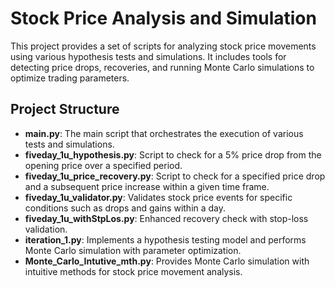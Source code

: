 # Stock Price Analysis and Simulation

This project provides a set of scripts for analyzing stock price movements using various hypothesis tests and simulations. It includes tools for detecting price drops, recoveries, and running Monte Carlo simulations to optimize trading parameters.

## Project Structure

- **main.py**: The main script that orchestrates the execution of various tests and simulations.
- **fiveday_1u_hypothesis.py**: Script to check for a 5% price drop from the opening price over a specified period.
- **fiveday_1u_price_recovery.py**: Script to check for a specified price drop and a subsequent price increase within a given time frame.
- **fiveday_1u_validator.py**: Validates stock price events for specific conditions such as drops and gains within a day.
- **fiveday_1u_withStpLos.py**: Enhanced recovery check with stop-loss validation.
- **iteration_1.py**: Implements a hypothesis testing model and performs Monte Carlo simulation with parameter optimization.
- **Monte_Carlo_Intutive_mth.py**: Provides Monte Carlo simulation with intuitive methods for stock price movement analysis.
